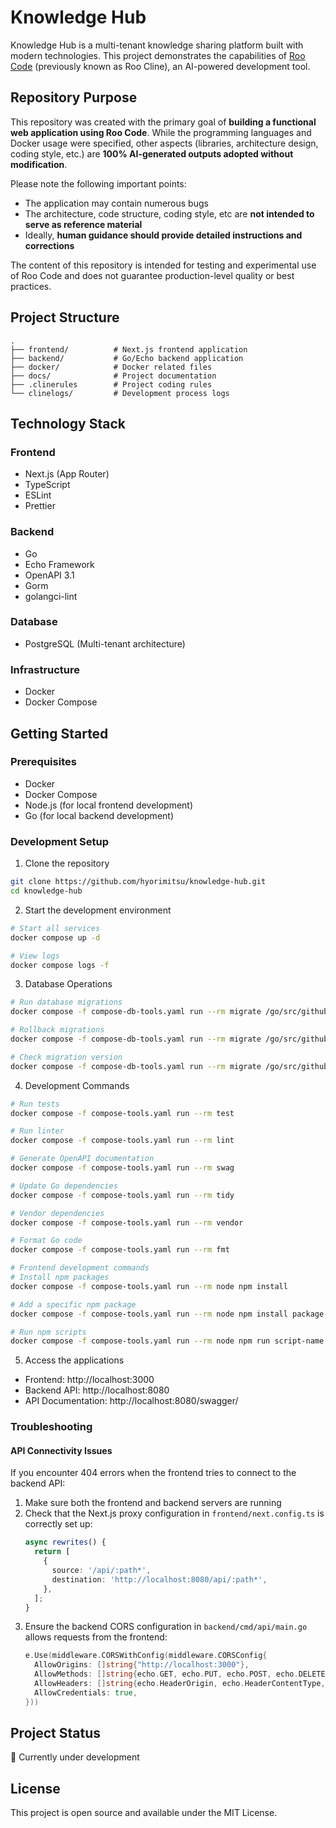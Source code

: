 # Knowledge Hub

Knowledge Hub is a multi-tenant knowledge sharing platform built with modern technologies. This project demonstrates the capabilities of [Roo Code](https://github.com/RooInc/roo-code) (previously known as Roo Cline), an AI-powered development tool.

## Repository Purpose

This repository was created with the primary goal of **building a functional web application using Roo Code**. While the programming languages and Docker usage were specified, other aspects (libraries, architecture design, coding style, etc.) are **100% AI-generated outputs adopted without modification**.

Please note the following important points:
- The application may contain numerous bugs
- The architecture, code structure, coding style, etc are **not intended to serve as reference material**
- Ideally, **human guidance should provide detailed instructions and corrections**

The content of this repository is intended for testing and experimental use of Roo Code and does not guarantee production-level quality or best practices.

## Project Structure

```
.
├── frontend/          # Next.js frontend application
├── backend/           # Go/Echo backend application
├── docker/            # Docker related files
├── docs/              # Project documentation
├── .clinerules        # Project coding rules
└── clinelogs/         # Development process logs
```

## Technology Stack

### Frontend
- Next.js (App Router)
- TypeScript
- ESLint
- Prettier

### Backend
- Go
- Echo Framework
- OpenAPI 3.1
- Gorm
- golangci-lint

### Database
- PostgreSQL (Multi-tenant architecture)

### Infrastructure
- Docker
- Docker Compose

## Getting Started

### Prerequisites
- Docker
- Docker Compose
- Node.js (for local frontend development)
- Go (for local backend development)

### Development Setup

1. Clone the repository
```bash
git clone https://github.com/hyorimitsu/knowledge-hub.git
cd knowledge-hub
```

2. Start the development environment
```bash
# Start all services
docker compose up -d

# View logs
docker compose logs -f
```

3. Database Operations
```bash
# Run database migrations
docker compose -f compose-db-tools.yaml run --rm migrate /go/src/github.com/hyorimitsu/knowledge-hub/backend/scripts/migrate.sh up

# Rollback migrations
docker compose -f compose-db-tools.yaml run --rm migrate /go/src/github.com/hyorimitsu/knowledge-hub/backend/scripts/migrate.sh down

# Check migration version
docker compose -f compose-db-tools.yaml run --rm migrate /go/src/github.com/hyorimitsu/knowledge-hub/backend/scripts/migrate.sh version
```

4. Development Commands
```bash
# Run tests
docker compose -f compose-tools.yaml run --rm test

# Run linter
docker compose -f compose-tools.yaml run --rm lint

# Generate OpenAPI documentation
docker compose -f compose-tools.yaml run --rm swag

# Update Go dependencies
docker compose -f compose-tools.yaml run --rm tidy

# Vendor dependencies
docker compose -f compose-tools.yaml run --rm vendor

# Format Go code
docker compose -f compose-tools.yaml run --rm fmt

# Frontend development commands
# Install npm packages
docker compose -f compose-tools.yaml run --rm node npm install

# Add a specific npm package
docker compose -f compose-tools.yaml run --rm node npm install package-name

# Run npm scripts
docker compose -f compose-tools.yaml run --rm node npm run script-name
```

5. Access the applications
- Frontend: http://localhost:3000
- Backend API: http://localhost:8080
- API Documentation: http://localhost:8080/swagger/

### Troubleshooting

#### API Connectivity Issues

If you encounter 404 errors when the frontend tries to connect to the backend API:

1. Make sure both the frontend and backend servers are running
2. Check that the Next.js proxy configuration in `frontend/next.config.ts` is correctly set up:
   ```typescript
   async rewrites() {
     return [
       {
         source: '/api/:path*',
         destination: 'http://localhost:8080/api/:path*',
       },
     ];
   }
   ```
3. Ensure the backend CORS configuration in `backend/cmd/api/main.go` allows requests from the frontend:
   ```go
   e.Use(middleware.CORSWithConfig(middleware.CORSConfig{
     AllowOrigins: []string{"http://localhost:3000"},
     AllowMethods: []string{echo.GET, echo.PUT, echo.POST, echo.DELETE},
     AllowHeaders: []string{echo.HeaderOrigin, echo.HeaderContentType, echo.HeaderAccept, echo.HeaderAuthorization},
     AllowCredentials: true,
   }))
   ```

## Project Status
🚧 Currently under development

## License
This project is open source and available under the MIT License.